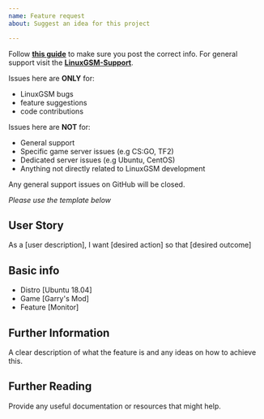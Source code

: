 ```yaml
---
name: Feature request
about: Suggest an idea for this project

---
```

Follow **[this guide](https://linuxgsm.com/support/#guide)** to make sure you post the correct info.
For general support visit the **[LinuxGSM-Support](https://github.com/GameServerManagers/LinuxGSM-Support)**.

Issues here are **ONLY** for:
* LinuxGSM bugs
* feature suggestions
* code contributions

Issues here are **NOT** for:
* General support
* Specific game server issues (e.g CS:GO, TF2)
* Dedicated server issues (e.g Ubuntu, CentOS)
* Anything not directly related to LinuxGSM development

Any general support issues on GitHub will be closed.

*Please use the template below*

## User Story
As a [user description], I want [desired action] so that [desired outcome]

## Basic info 
- Distro [Ubuntu 18.04]
- Game [Garry's Mod]
- Feature [Monitor]

## Further Information
A clear description of what the feature is and any ideas on how to achieve this.

## Further Reading
Provide any useful documentation or resources that might help.
